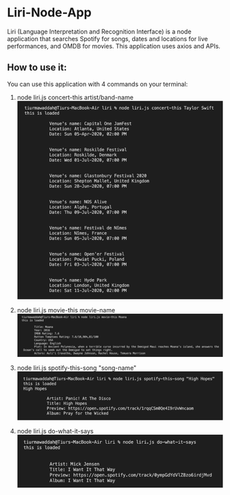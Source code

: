 # Liri-Node-App

Liri (Language Interpretation and Recognition Interface) is a node application that searches Spotify for songs, dates and locations for live performances, and OMDB for movies. This application uses axios and APIs. 

## How to use it:
You can use this application with 4 commands on your terminal:

1. node liri.js concert-this artist/band-name
![Terminal](/img/1.png)

2. node liri.js movie-this movie-name
![Terminal](/img/2.png)

3. node liri.js spotify-this-song "song-name"
![Terminal](/img/3.png)

4. node liri.js do-what-it-says
![Terminal](/img/4.png)

